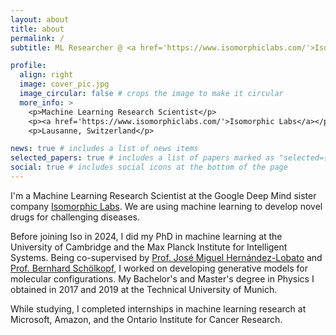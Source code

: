 ```yaml
---
layout: about
title: about
permalink: /
subtitle: ML Researcher @ <a href='https://www.isomorphiclabs.com/'>Isomorphic Labs</a> | PhD in ML from Cambridge | Previously at Microsoft, Amazon, MPI-IS, OICR

profile:
  align: right
  image: cover_pic.jpg
  image_circular: false # crops the image to make it circular
  more_info: >
    <p>Machine Learning Research Scientist</p>
    <p><a href='https://www.isomorphiclabs.com/'>Isomorphic Labs</a></p>
    <p>Lausanne, Switzerland</p>

news: true # includes a list of news items
selected_papers: true # includes a list of papers marked as "selected={true}"
social: true # includes social icons at the bottom of the page
---
```


I'm a Machine Learning Research Scientist at the Google Deep Mind sister company <a href='https://www.isomorphiclabs.com/'>Isomorphic Labs</a>. We are using machine learning to develop novel drugs for challenging diseases.

Before joining Iso in 2024, I did my PhD in machine learning at the University of Cambridge and the Max Planck Institute for Intelligent Systems.
Being co-supervised by <a href='https://jmhl.org/'>Prof. José Miguel Hernández-Lobato</a> and <a href='https://is.mpg.de/person/bs'>Prof. Bernhard Schölkopf</a>, I worked on developing generative models for molecular configurations.
My Bachelor's and Master's degree in Physics I obtained in 2017 and 2019 at the Technical University of Munich.

While studying, I completed internships in machine learning research at Microsoft, Amazon, and the Ontario Institute for Cancer Research.
